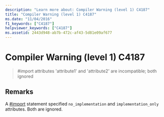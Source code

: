 ```yaml
---
description: "Learn more about: Compiler Warning (level 1) C4187"
title: "Compiler Warning (level 1) C4187"
ms.date: "11/04/2016"
f1_keywords: ["C4187"]
helpviewer_keywords: ["C4187"]
ms.assetid: 2443d948-ab7b-472c-af43-5d81e09af677
---
```

# Compiler Warning (level 1) C4187

> #import attributes 'attribute1' and 'attribute2' are incompatible; both ignored

## Remarks

A [#import](../../preprocessor/hash-import-directive-cpp.md) statement specified `no_implementation` and `implementation_only` attributes. Both are ignored.
